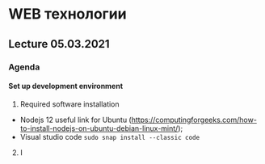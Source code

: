 # WEB технологии

## Lecture 05.03.2021

### Agenda

#### Set up development environment

1. Required software installation
  * Nodejs 12 useful link for Ubuntu (https://computingforgeeks.com/how-to-install-nodejs-on-ubuntu-debian-linux-mint/);
  * Visual studio code `sudo snap install --classic code`
2. I
